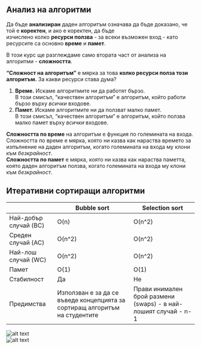 ## Анализ на алгоритми
Да бъде **анализиран** даден алгоритъм означава да бъде доказано, че той е **коректен**, и ако е коректен, да бъде  
изчислено колко **ресурси ползва** - за всеки възможен вход - като ресурсите са основно **време** и **памет**.  

В този курс ще разглеждаме само втората част от анализа на алгоритми - **сложността**.  

**“Сложност на алгоритъм”** е мярка за това **колко ресурси полза този алгоритъм.** За какви ресурси става дума?  
1. **Време.** Искаме алгоритмите ни да работят бързо.   
В този смисъл, “качествен алгоритъм” е алгоритъм, който работи бързо върху *всички* входове.  
2. **Памет.** Искаме алгоритмите ни да ползват малко памет.  
В този смисъл, “качествен алгоритъм” е алгоритъм, който ползва малко памет върху *всички* входове.  

**Сложността по време** на алгоритъм е функция по големината на входа. Сложността по време е мярка, която ни казва как нараства времето за изпълнение на даден алгоритъм, когато  големината на входа му клони към *безкрайност*.  
**Сложността по памет** е мярка, която ни казва как нараства паметта, която даден алгоритъм ползва, когато големината на входа му клони към *безкрайност*.  

## Итеративни сортиращи алгоритми
||Bubble sort|Selection sort|  
|--|--|--|  
|Най-добър случай (BC) |O(n) |O(n^2) |  
|Среден случай (AC) |O(n^2) |O(n^2) |  
|Най-лош случай (WC) |O(n^2) |O(n^2) |  
|Памет |O(1) |O(1) |  
|Стабилност |Да |Не |  
|Предимства |Използван е за да се въведе концепцията за   сортиращ алгоритъм на студентите |Прави инимален брой размени   (swaps) - в най- лошият случай - n-1|  
![alt text](https://i.ibb.co/3R1MwJb/244732396-472207150535139-2371508636666045302-n.png)  
![alt text](https://i.ibb.co/3Ntcd8d/244389706-4467559619964171-6777976495830269883-n.png)  
